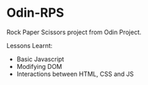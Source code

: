 # Odin-RPS

Rock Paper Scissors project from Odin Project.

Lessons Learnt:
- Basic Javascript
- Modifying DOM
- Interactions between HTML, CSS and JS